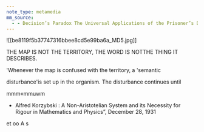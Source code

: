 ```yaml
---
note_type: metamedia
mm_source:
  - - Decision’s Paradox The Universal Applications of the Prisoner’s Dilemma  by Stefan Wendin  Medium.md
---
```


![[be8119f5b37747316bbee8cd5e99ba6a_MD5.jpg]]

THE MAP IS NOT THE
TERRITORY, THE WORD IS
NOTTHE THING IT
DESCRIBES.

'Whenever the map is confused with the territory, a 'semantic

disturbance'is set up in the organism. The disturbance continues until

mmm«mmuwm
- Alfred Korzybski : A Non-Aristotelian System and its Necessity for Rigour in Mathematics and Physics”, December 28, 1931

et oo A s


